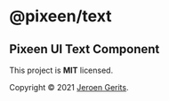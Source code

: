 # @pixeen/text

## Pixeen UI Text Component

This project is **MIT** licensed.

Copyright © 2021 [Jeroen Gerits](https://github.com/pixeen).
